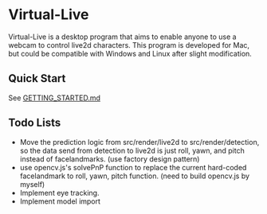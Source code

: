 # Virtual-Live

Virtual-Live is a desktop program that aims to enable anyone to use a webcam to control live2d characters. This program is developed for Mac, but could be compatible with Windows and Linux after slight modification. 

## Quick Start
See [GETTING_STARTED.md](GETTING_STARTED.md)

## Todo Lists
- Move the prediction logic from src/render/live2d to src/render/detection, so the data send from detection to live2d is just roll, yawn, and pitch instead of facelandmarks. (use factory design pattern)
- use opencv.js's solvePnP function to replace the current hard-coded facelandmark to roll, yawn, pitch function. (need to build opencv.js by myself)
- Implement eye tracking.
- Implement model import